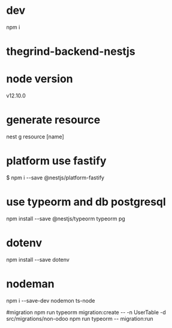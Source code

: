 # dev

npm i

# thegrind-backend-nestjs

# node version

v12.10.0

# generate resource

nest g resource [name]

# platform use fastify

$ npm i --save @nestjs/platform-fastify

# use typeorm and db postgresql

npm install --save @nestjs/typeorm typeorm pg

# dotenv

npm install --save dotenv

# nodeman

npm i --save-dev nodemon ts-node

#migration
npm run typeorm migration:create -- -n UserTable -d src/migrations/non-odoo
npm run typeorm -- migration:run
#
